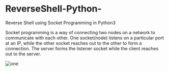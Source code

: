 # ReverseShell-Python-
Reverse Shell using Socket Programming in Python3

Socket programming is a way of connecting two nodes on a network to communicate with each other. One socket(node) listens on a particular port at an IP, while the other socket reaches out to the other to form a connection. The server forms the listener socket while the client reaches out to the server. 

![one](https://user-images.githubusercontent.com/55803237/134296410-401504b6-eeb1-4be7-96eb-58eaa8d78f19.png)
